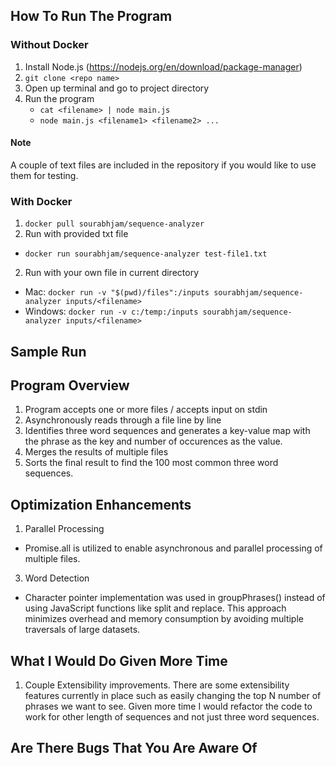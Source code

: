 ## How To Run The Program
### Without Docker
1. Install Node.js (https://nodejs.org/en/download/package-manager)
2. `git clone <repo name>`
3. Open up terminal and go to project directory
4. Run the program
   - `cat <filename> | node main.js`
   - `node main.js <filename1> <filename2> ...`

#### Note
A couple of text files are included in the repository if you would like to use them for testing.




### With Docker
1. `docker pull sourabhjam/sequence-analyzer`
2. Run with provided txt file
  - `docker run sourabhjam/sequence-analyzer test-file1.txt`
2. Run with your own file in current directory
  - Mac: `docker run -v "$(pwd)/files":/inputs sourabhjam/sequence-analyzer inputs/<filename>`
  - Windows: `docker run -v c:/temp:/inputs sourabhjam/sequence-analyzer inputs/<filename>`

## Sample Run



## Program Overview
1. Program accepts one or more files / accepts input on stdin
2. Asynchronously reads through a file line by line
3. Identifies three word sequences and generates a key-value map with the phrase as the key and number of occurences as the value.
4. Merges the results of multiple files
5. Sorts the final result to find the 100 most common three word sequences.

## Optimization Enhancements
1. Parallel Processing
- Promise.all is utilized to enable asynchronous and parallel processing of multiple files.  
3. Word Detection
- Character pointer implementation was used in groupPhrases() instead of using JavaScript functions like split and replace. This approach minimizes overhead and memory consumption by avoiding multiple traversals of large datasets.

## What I Would Do Given More Time
1. Couple Extensibility improvements. There are some extensibility features currently in place such as easily changing the top N number of phrases we want to see. Given more time I would refactor the code to work for other length of sequences and not just three word sequences.


## Are There Bugs That You Are Aware Of
